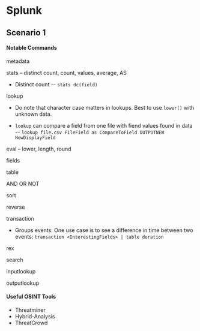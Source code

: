 # Splunk

## Scenario 1
#### Notable Commands

metadata

stats – distinct count, count, values, average, AS

* Distinct count -- `stats dc(field)`

lookup
* Do note that character case matters in lookups. Best to use `lower()` with unknown data. 

* `lookup` can compare a field from one file with fiend values found in data -- `lookup file.csv FileField as CompareToField OUTPUTNEW NewDisplayField `

eval – lower, length, round

fields

table

AND OR NOT

sort

reverse

transaction

* Groups events. One use case is to see a difference in time between two events: `transaction <InterestingFields> | table duration`

rex

search

inputlookup



outputlookup


#### Useful OSINT Tools

* Threatminer
* Hybrid-Analysis
* ThreatCrowd